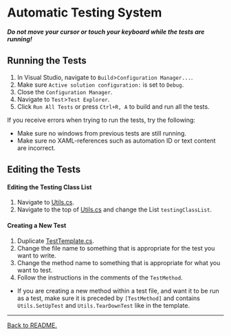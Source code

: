 # Automatic Testing System

_**Do not move your cursor or touch your keyboard while the tests are running!**_

## Running the Tests

1.  In Visual Studio, navigate to `Build`>`Configuration Manager...`.
1.  Make sure `Active solution configuration:` is set to `Debug`.
1.  Close the `Configuration Manager`.
1.  Navigate to `Test`>`Test Explorer`.
1.  Click `Run All Tests` or press `Ctrl+R, A` to build and run all the tests.

If you receive errors when trying to run the tests, try the following:

-   Make sure no windows from previous tests are still running.
-   Make sure no XAML-references such as automation ID or text content are incorrect.

## Editing the Tests

#### Editing the Testing Class List

1.  Navigate to [Utils.cs](../Classroom-Seating-Planner/Tests/Utils.cs).
1.  Navigate to the top of [Utils.cs](../Classroom-Seating-Planner/Tests/Utils.cs) and change the List `testingClassList`.

#### Creating a New Test

1.  Duplicate [TestTemplate.cs](../Classroom-Seating-Planner/Tests/TestTemplate.cs).
1.  Change the file name to something that is appropriate for the test you want to write.
1.  Change the method name to something that is appropriate for what you want to test.
1.  Follow the instructions in the comments of the `TestMethod`.

-   If you are creating a new method within a test file, and want it to be run as a test, make sure it is preceded by `[TestMethod]` and contains `Utils.SetUpTest` and `Utils.TearDownTest` like in the template.

---

[Back to README.](../README.md)
